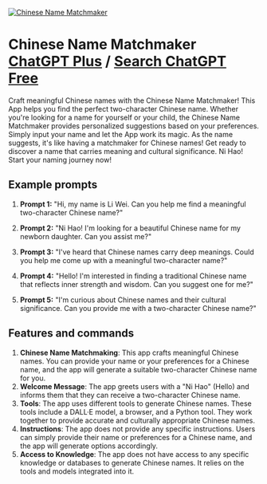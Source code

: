 
[![Chinese Name Matchmaker](https://files.oaiusercontent.com/file-ARKGN1zyzQNAGL1ZbqPjx35v?se=2123-10-15T20%3A33%3A30Z&sp=r&sv=2021-08-06&sr=b&rscc=max-age%3D31536000%2C%20immutable&rscd=attachment%3B%20filename%3De80ee30f-6d2e-482b-a439-d72bb8326476.png&sig=ef0KhwAULy5v1K9onLDXWPgqtjfu7NF/aEsfqDIln/M%3D)](https://chat.openai.com/g/g-bMbbgFGR7-chinese-name-matchmaker)

# Chinese Name Matchmaker [ChatGPT Plus](https://chat.openai.com/g/g-bMbbgFGR7-chinese-name-matchmaker) / [Search ChatGPT Free](https://gptcall.net/index.html#/?search=Chinese%20Name%20Matchmaker)

Craft meaningful Chinese names with the Chinese Name Matchmaker! This App helps you find the perfect two-character Chinese name. Whether you're looking for a name for yourself or your child, the Chinese Name Matchmaker provides personalized suggestions based on your preferences. Simply input your name and let the App work its magic. As the name suggests, it's like having a matchmaker for Chinese names! Get ready to discover a name that carries meaning and cultural significance. Ni Hao! Start your naming journey now!

## Example prompts

1. **Prompt 1:** "Hi, my name is Li Wei. Can you help me find a meaningful two-character Chinese name?"

2. **Prompt 2:** "Ni Hao! I'm looking for a beautiful Chinese name for my newborn daughter. Can you assist me?"

3. **Prompt 3:** "I've heard that Chinese names carry deep meanings. Could you help me come up with a meaningful two-character name?"

4. **Prompt 4:** "Hello! I'm interested in finding a traditional Chinese name that reflects inner strength and wisdom. Can you suggest one for me?"

5. **Prompt 5:** "I'm curious about Chinese names and their cultural significance. Can you provide me with a two-character Chinese name?"

## Features and commands

1. **Chinese Name Matchmaking**: This app crafts meaningful Chinese names. You can provide your name or your preferences for a Chinese name, and the app will generate a suitable two-character Chinese name for you.
2. **Welcome Message**: The app greets users with a "Ni Hao" (Hello) and informs them that they can receive a two-character Chinese name.
3. **Tools**: The app uses different tools to generate Chinese names. These tools include a DALL·E model, a browser, and a Python tool. They work together to provide accurate and culturally appropriate Chinese names.
4. **Instructions**: The app does not provide any specific instructions. Users can simply provide their name or preferences for a Chinese name, and the app will generate options accordingly.
5. **Access to Knowledge**: The app does not have access to any specific knowledge or databases to generate Chinese names. It relies on the tools and models integrated into it.


